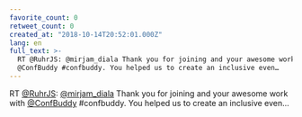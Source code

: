 ```yaml
---
favorite_count: 0
retweet_count: 0
created_at: "2018-10-14T20:52:01.000Z"
lang: en
full_text: >-
  RT @RuhrJS: @mirjam_diala Thank you for joining and your awesome work with
  @ConfBuddy #confbuddy. You helped us to create an inclusive even…
---
```


RT [@RuhrJS](https://twitter.com/RuhrJS):
[@mirjam_diala](https://twitter.com/mirjam_diala) Thank you for joining and your
awesome work with [@ConfBuddy](https://twitter.com/ConfBuddy) #confbuddy. You
helped us to create an inclusive even…
